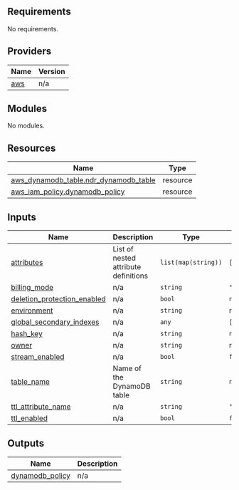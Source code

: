 ## Requirements

No requirements.

## Providers

| Name | Version |
|------|---------|
| <a name="provider_aws"></a> [aws](#provider\_aws) | n/a |

## Modules

No modules.

## Resources

| Name | Type |
|------|------|
| [aws_dynamodb_table.ndr_dynamodb_table](https://registry.terraform.io/providers/hashicorp/aws/latest/docs/resources/dynamodb_table) | resource |
| [aws_iam_policy.dynamodb_policy](https://registry.terraform.io/providers/hashicorp/aws/latest/docs/resources/iam_policy) | resource |

## Inputs

| Name | Description | Type | Default | Required |
|------|-------------|------|---------|:--------:|
| <a name="input_attributes"></a> [attributes](#input\_attributes) | List of nested attribute definitions | `list(map(string))` | `[]` | no |
| <a name="input_billing_mode"></a> [billing\_mode](#input\_billing\_mode) | n/a | `string` | `"PAY_PER_REQUEST"` | no |
| <a name="input_deletion_protection_enabled"></a> [deletion\_protection\_enabled](#input\_deletion\_protection\_enabled) | n/a | `bool` | `null` | no |
| <a name="input_environment"></a> [environment](#input\_environment) | n/a | `string` | n/a | yes |
| <a name="input_global_secondary_indexes"></a> [global\_secondary\_indexes](#input\_global\_secondary\_indexes) | n/a | `any` | `[]` | no |
| <a name="input_hash_key"></a> [hash\_key](#input\_hash\_key) | n/a | `string` | `null` | no |
| <a name="input_owner"></a> [owner](#input\_owner) | n/a | `string` | n/a | yes |
| <a name="input_stream_enabled"></a> [stream\_enabled](#input\_stream\_enabled) | n/a | `bool` | `false` | no |
| <a name="input_table_name"></a> [table\_name](#input\_table\_name) | Name of the DynamoDB table | `string` | `null` | no |
| <a name="input_ttl_attribute_name"></a> [ttl\_attribute\_name](#input\_ttl\_attribute\_name) | n/a | `string` | `""` | no |
| <a name="input_ttl_enabled"></a> [ttl\_enabled](#input\_ttl\_enabled) | n/a | `bool` | `false` | no |

## Outputs

| Name | Description |
|------|-------------|
| <a name="output_dynamodb_policy"></a> [dynamodb\_policy](#output\_dynamodb\_policy) | n/a |
